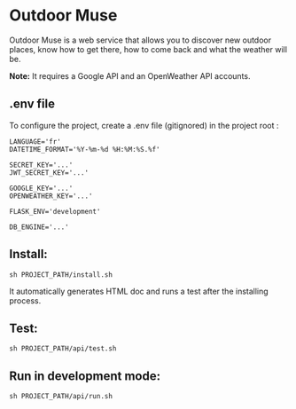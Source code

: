 # Outdoor Muse

Outdoor Muse is a web service that allows you to discover new outdoor places, know how to get there, how to come back and what the weather will be.

**Note:** It requires a Google API and an OpenWeather API accounts.

## .env file

To configure the project, create a .env file (gitignored) in the project root :

```
LANGUAGE='fr'
DATETIME_FORMAT='%Y-%m-%d %H:%M:%S.%f'

SECRET_KEY='...'
JWT_SECRET_KEY='...'

GOOGLE_KEY='...'
OPENWEATHER_KEY='...'

FLASK_ENV='development'

DB_ENGINE='...'
```

## Install:

```shell
sh PROJECT_PATH/install.sh
```

It automatically generates HTML doc and runs a test after the installing process.

## Test:

```shell
sh PROJECT_PATH/api/test.sh
```

## Run in development mode:

```shell
sh PROJECT_PATH/api/run.sh
```